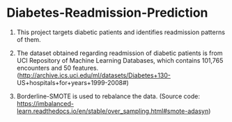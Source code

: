 # Diabetes-Readmission-Prediction
1. This project targets diabetic patients and identifies readmission patterns of them.

2. The dataset obtained regarding readmission of diabetic patients is from UCI Repository of Machine Learning Databases, which contains 101,765 encounters and 50 features.(http://archive.ics.uci.edu/ml/datasets/Diabetes+130- US+hospitals+for+years+1999-2008#)

3. Borderline-SMOTE is used to rebalance the data. 
(Source code: https://imbalanced-learn.readthedocs.io/en/stable/over_sampling.html#smote-adasyn)
